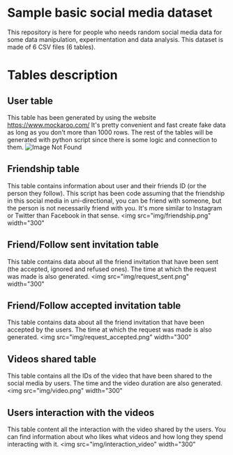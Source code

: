 # Sample basic social media dataset
This repository is here for people who needs random social media data for some data manipulation, experimentation and data analysis.
This dataset is made of 6 CSV files (6 tables).

# Tables description

## User table
This table has been generated by using the website https://www.mockaroo.com/
It's pretty convenient and fast create fake data as long as you don't more than 1000 rows.
The rest of the tables will be generated with python script since there is some logic and connection to them.
![Image Not Found](https://lh3.googleusercontent.com/_Z5e0Y8421U6ekz-DEjyaB9jgBw1EPw-ynGc8ZNAUzeyE-9O1TuOLWqfGdYiSAQjXQw)


## Friendship table
This table contains information about user and their friends ID (or the person they follow). 
This script has been code assuming that the friendship in this social media in uni-directional, you can be friend with someone, but the person is not necessarily friend with you. It's more similar to Instagram or Twitter than Facebook in that sense.
<img src="img/friendship.png" width="300"

## Friend/Follow sent invitation table
This table contains data about all the friend invitation that have been sent (the accepted, ignored and refused ones).
The time at which the request was made is also generated.
<img src="img/request_sent.png" width="300"

## Friend/Follow accepted invitation table
This table contains data about all the friend invitation that have been accepted by the users.
The time at which the request was made is also generated.
<img src="img/request_accepted.png" width="300"

## Videos shared table
This table contains all the IDs of the video that have been shared to the social media by users. 
The time and the video duration are also generated.
<img src="img/video.png" width="300"

## Users interaction with the videos
This table content all the interaction with the video shared by the users. You can find information about who likes what videos and how long they spend interacting with it.
<img src="img/interaction_video" width="300"

